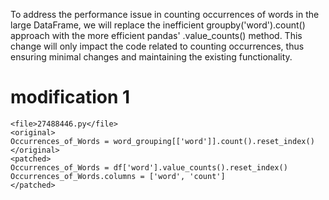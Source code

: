 To address the performance issue in counting occurrences of words in the large DataFrame, we will replace the inefficient groupby('word').count() approach with the more efficient pandas' .value_counts() method. This change will only impact the code related to counting occurrences, thus ensuring minimal changes and maintaining the existing functionality.

# modification 1
```
<file>27488446.py</file>
<original>
Occurrences_of_Words = word_grouping[['word']].count().reset_index()
</original>
<patched>
Occurrences_of_Words = df['word'].value_counts().reset_index()
Occurrences_of_Words.columns = ['word', 'count']
</patched>
```